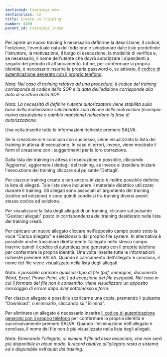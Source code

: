 ```yaml
---
sectionid: trainings_new
sectionclass: h2
title: Creare un training
number: 4100
parent_id: trainings_index
---
```

Per aprire un nuovo training è necessario definirne la descrizione, il codice, l'edizione, l'eventuale data dell'edizione e selezionare dalle liste predefinite l'istruttore, la motivazione, il luogo di esecuzione, la modalità di verifica e, se necessario, il nome dell'utente che dovrà autorizzare i dipendenti a seguito del periodo di affiancamento. Infine, per confermare la propria identità, è necessario inserire la propria password o, se attivato, <a href="https://inforlife.github.io/traininghub/#otp">il codice di autenticazione generato con il proprio telefono</a>.

_Nota: Nel caso di training relativo ad una procedura, il codice del training corrisponde al codice della SOP e la data dell'edizione corrisponde alla data di scrittura della SOP._

_Nota: La necessità di definire l'utente autorizzatore viene stabilita sulla base della motivazione selezionata: solo alcune delle motivazioni (esempio: nuova assunzione o cambio mansione) richiedono la fase di autorizzazione._

Una volta inserite tutte le informazioni richieste premere SALVA.

Se la creazione si è conclusa con successo, viene visualizzata la lista dei training in attesa di esecuzione. In caso di errori, invece, viene mostrato il form di creazione con i suggerimenti per la loro correzione.

Dalla lista dei training in attesa di esecuzione è possibile, cliccando 'Aggiorna', aggiornare i dettagli del training, se invece si desidera iniziare l'esecuzione del training cliccare sul pulsante 'Dettagli'.

Per ciascun training creato e non ancora iniziato è inoltre possibile definire la lista di allegati. Tale lista deve includere il materiale didattico utilizzato durante il training.
Gli allegati sono associati all'argomento del training (codice ed edizione) e sono quindi condivisi tra training diversi aventi stesso codice ed edizione.

Per visualizzare la lista degli allegati di un training, cliccare sul pulsante "Gestisci allegati" posto in corrispondenza del training desiderato nella lista dei training creati.

Per caricare un nuovo allegato cliccare nell'apposito campo posto sotto la voce "Carica allegato" e selezionarlo dal proprio file system. In alternativa è possibile anche trascinare direttamente l'allegato nello stesso campo.
Inserire quindi <a href="https://inforlife.github.io/traininghub/#otp">il codice di autenticazione generato con il proprio telefono</a> per confermare la propria identità.
Una volta inserite tutte le informazioni richieste premere SALVA.
Quando il caricamento dell'allegato è concluso, il nome del file viene visualizzato nella lista degli allegati.

_Nota: è possibile caricare qualsiasi tipo di file (pdf, immagine, documento Word, Excel, Power Point, etc.) ad eccezione dei file eseguibili. Nel caso in cui il formato del file non è consentito, viene visualizzato un apposito messaggio di errore dopo aver sottomesso il form._

Per ciascun allegato è possibile scaricarne una copia, premendo il pulsante "Download", o eliminarlo, cliccando su "Elimina". 

Per eliminare un allegato è necessario inserire <a href="https://inforlife.github.io/traininghub/#otp">il codice di autenticazione generato con il proprio telefono</a> per confermare la propria identità e successivamente premere SALVA.
Quando l'eliminazione dell'allegato è conclusa, il nome del file non è più visualizzato nella lista degli allegati.

_Nota: Eliminando l'allegato, si elimina il file ad esso associato, che non sarà più disponibile in alcun modo. Il record relativo all'allegato resta a sistema ed è disponibile nell'audit del training._
